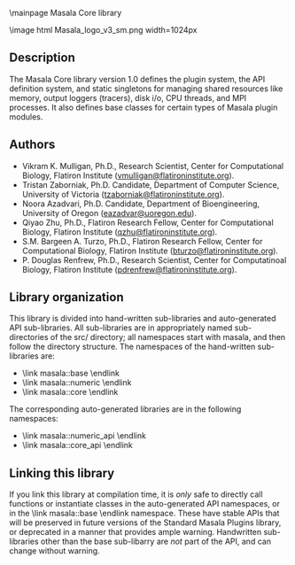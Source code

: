 \mainpage Masala Core library

\image html Masala_logo_v3_sm.png width=1024px

## Description

The Masala Core library version 1.0 defines the plugin system, the API definition system, and static singletons for managing shared resources like memory, output loggers (tracers), disk i/o, CPU threads, and MPI processes.  It also defines base classes for certain types of Masala plugin modules.

## Authors

- Vikram K. Mulligan, Ph.D., Research Scientist, Center for Computational Biology, Flatiron Institute (vmulligan@flatironinstitute.org).
- Tristan Zaborniak, Ph.D. Candidate, Department of Computer Science, University of Victoria (tzaborniak@flatironinstitute.org).
- Noora Azadvari, Ph.D. Candidate, Department of Bioengineering, University of Oregon (eazadvar@uoregon.edu).
- Qiyao Zhu, Ph.D., Flatiron Research Fellow, Center for Computational Biology, Flatiron Institute (qzhu@flatironinstitute.org).
- S.M. Bargeen A. Turzo, Ph.D., Flatiron Research Fellow, Center for Computational Biology, Flatiron Institute (bturzo@flatironinstitute.org).
- P. Douglas Renfrew, Ph.D., Research Scientist, Center for Computatinoal Biology, Flatiron Institute (pdrenfrew@flatironinstitute.org).

## Library organization

This library is divided into hand-written sub-libraries and auto-generated API sub-libraries.  All sub-libraries are in appropriately named sub-directories of the src/ directory; all namespaces start with masala, and then follow the directory structure.  The namespaces of the hand-written sub-libraries are:

- \link masala::base \endlink
- \link masala::numeric \endlink
- \link masala::core \endlink

The corresponding auto-generated libraries are in the following namespaces:

- \link masala::numeric_api \endlink
- \link masala::core_api \endlink

## Linking this library

If you link this library at compilation time, it is _only_ safe to directly call functions or instantiate classes in the auto-generated API namespaces, or in the \link masala::base \endlink namespace.  These have stable APIs that will be preserved in future versions of the Standard Masala Plugins library, or deprecated in a manner that provides ample warning.  Handwritten sub-libraries other than the base sub-libarry are _not_ part of the API, and can change without warning.
